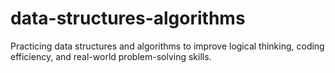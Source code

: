 # data-structures-algorithms
Practicing data structures and algorithms to improve logical thinking, coding efficiency, and real-world problem-solving skills.
